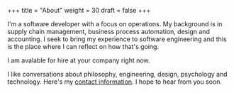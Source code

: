 +++
title = "About"
weight = 30
draft = false
+++

I'm a software developer with a focus on operations. My background is in supply chain management, business process automation, design and accounting. I seek to bring my experience to software engineering and this is the place where I can reflect on how that's going.

I am avalable for hire at your company right now.

I like conversations about philosophy, engineering, design, psychology and technology. Here's my [contact information](/#contact). I hope to hear from you soon.
